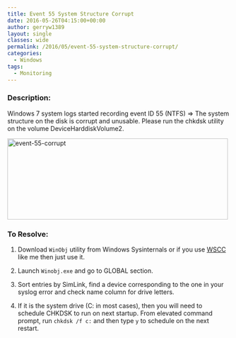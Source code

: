 ```yaml
---
title: Event 55 System Structure Corrupt
date: 2016-05-26T04:15:00+00:00
author: gerryw1389
layout: single
classes: wide
permalink: /2016/05/event-55-system-structure-corrupt/
categories:
  - Windows
tags:
  - Monitoring
---
```

<!--more-->

### Description:

Windows 7 system logs started recording event ID 55 (NTFS) => The system structure on the disk is corrupt and unusable. Please run the chkdsk utility on the volume DeviceHarddiskVolume2.

  <img class="alignnone size-full wp-image-650" src="https://automationadmin.com/assets/images/uploads/2016/09/event-55-corrupt.png" alt="event-55-corrupt" width="499" height="183" srcset="https://automationadmin.com/assets/images/uploads/2016/09/event-55-corrupt.png 499w, https://automationadmin.com/assets/images/uploads/2016/09/event-55-corrupt-300x110.png 300w" sizes="(max-width: 499px) 100vw, 499px" />


### To Resolve:

1. Download `WinObj` utility from Windows Sysinternals or if you use [WSCC](http://www.kls-soft.com/wscc/) like me then just use it.

2. Launch `Winobj.exe` and go to GLOBAL section.

3. Sort entries by SimLink, find a device corresponding to the one in your syslog error and check name column for drive letters.

4. If it is the system drive (C: in most cases), then you will need to schedule CHKDSK to run on next startup. From elevated command prompt, run `chkdsk /f c:` and then type `y` to schedule on the next restart.